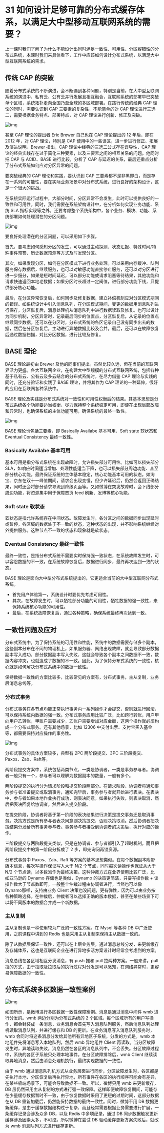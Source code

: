# 31 如何设计足够可靠的分布式缓存体系，以满足大中型移动互联网系统的需要？

上一课时我们了解了为什么不能设计出同时满足一致性、可用性、分区容错性的分布式系统，本课时我们来具体看下，工作中应该如何设计分布式系统，以满足大中型互联网系统的需求。

## 传统 CAP 的突破

随着分布式系统的不断演进，会不断遇到各种问题，特别是当前，在大中型互联网系统的演进中，私有云、公有云并行发展且相互融合，互联网系统的部署早已突破单个区域，系统拓扑走向全国乃至全球的多区域部署。在践行传统的经典 CAP 理论的同时，需要认识到 CAP 三要素的复杂性，不能简单的对 CAP 理论进行三选二，需要根据业务特点、部署特点，对 CAP 理论进行创新、修正及突破。

![img](assets/Cgq2xl3zZ2CANfnKAADx20uIQl0460.png)

甚至 CAP 理论的提出者 Eric Brewer 自己也在 CAP 理论提出的 12 年后，即在 2012 年，对 CAP 理论，特别是 CAP 使用中的一些误区，进一步进行修正、拓展及演进说明。Brewer 指出，CAP 理论中经典的三选二公式存在误导性，CAP 理论的经典实践存在过于简化三种要素，以及三要素之间的相互关系的问题。他同时把 CAP 与 ACID、BASE 进行比较，分析了 CAP 与延迟的关系，最后还重点分析了分布式系统如何应对分区异常的问题。

要突破经典的 CAP 理论和实践，要认识到 CAP 三要素都不是非黑即白，而是存在一系列的可能性，要在实际业务场景中对分布式系统，进行良好的架构设计，这是一个很大的挑战。

在系统实际运行过程中，大部分时间，分区异常不会发生，此时可以提供良好的一致性和可用性。同时，我们需要在系统架构设计中，在分析如何实现业务功能、系统 SLA 指标实现等之外，还要考虑整个系统架构中，各个业务、模块、功能、系统部署如何处理潜在的分区问题。

![img](assets/Cgq2xl3zZ3CAbkqsAABzsMxLE94667.png)

要良好处理潜在的分区问题，可以采用如下步骤。

首先，要考虑如何感知分区的发生，可以通过主动探测、状态汇报、特殊时间/特殊事件预警、历史数据预测等方式及时发现分区。

其次，如果发现分区，如何在分区模式下进行业务处理。可以采用内存缓冲、队列服务保存数据后，继续服务，也可以对敏感功能直接停止服务，还可以对分区进行进一步细分，如果是短时间延迟，可以部分功能或请求阻塞等待结果，其他功能和请求快速返回本地老数据；如果分区时长超过一定阀值，进行部分功能下线，只提供部分核心功能。

最后，在分区异常恢复后，如何同步及修复数据，建立补偿机制应对分区模式期间的错误。如系统设计中引入消息队列，在分区模式期间，变更的数据用消息队列进行保存，分区恢复后，消息处理机从消息队列中进行数据读取及修复。也可以设计为同步机制，分区异常时，记录最后同步的位置点，分区恢复后，从记录的位置点继续同步数据。还可以在分区时，分布式系统的各区记录自己没有同步出去的数据，然后在分区恢复后，主动进行异地数据比较及合并。最后，还可以在故障恢复后通过数据扫描，对比分区数据，进行比较及修复。

## BASE 理论

BASE 理论最初由 Brewer 及他的同事们提出。虽然比较久远，但在当前的互联网界活力更盛。各大互联网企业，在构建大中型规模的分布式互联网系统，包括各种基于私有云、公有云及多云结合的分布式系统时，在尽力借鉴 CAP 理论与实践的同时，还充分验证和实践了 BASE 理论，并将其作为 CAP 理论的一种延伸，很好的应用在互联网各种系统中。

BASE 理论及实践是分布式系统对一致性和可用性权衡后的结果。其基本思想是分布式系统各个功能要适当权衡，尽力保持整个系统稳定可用，即便在出现局部故障和异常时，也确保系统的主体功能可用，确保系统的最终一致性。

![img](assets/CgpOIF3zZ3yAFW3FAACQv-4BBXE880.png)

BASE 理论也包括三要素，即 Basically Availabe 基本可用、Soft state 软状态和 Eventual Consistency 最终一致性。

### Basically Availabe 基本可用

基本可用是指分布式系统在出现故障时，允许损失部分可用性。比如可以损失部分 SLA，如响应时间适当增加、处理性能适当下降，也可以损失部分周边功能、甚至部分核心功能。最终保证系统的主体基本稳定，核心功能基本可用的状态。如淘宝、京东在双十一峰值期间，请求会出现变慢，但少许延迟后，仍然会返回正确结果，同时还会将部分请求导流到降级页面等。又如微博在突发故障时，会下线部分周边功能，将资源集中用于保障首页 feed 刷新、发博等核心功能。

### Soft state 软状态

软状态是指允许系统存在中间状态。故障发生时，各分区之间的数据同步出现延时或暂停，各区域的数据处于不一致的状态，这种状态的出现，并不影响系统继续对外提供服务。这种节点不一致的状态和现象就是软状态。

### Eventual Consistency 最终一致性

最终一致性，是指分布式系统不需要实时保持强一致状态，在系统故障发生时，可以容忍数据的不一致，在系统故障恢复后，数据进行同步，最终再次达到一致的状态。

BASE 理论是面向大中型分布式系统提出的，它更适合当前的大中型互联网分布式系统。

- 首先用户体验第一，系统设计时要优先考虑可用性。
- 其次，在故障发生时，可以牺牲部分功能的可用性，牺牲数据的强一致性，来保持系统核心功能的可用性。
- 最后，在系统故障恢复后，通过各种策略，确保系统最终再次达到一致。

## 一致性问题及应对

分布式系统中，为了保持系统的可用性和性能，系统中的数据需要存储多个副本，这些副本分布在不同的物理机上，如果服务器、网络出现故障，就会导致部分数据副本写入成功，部分数据副本写入失败，这就会导致各个副本之间数据不一致，数据内容冲突，也就造成了数据的不一致。因此，为了保持分布式系统的一致性，核心就是如何解决分布式系统中的数据一致性。

保持数据一致性的方案比较多，比较常见的方案有，分布式事务，主从复制，业务层消息总线等。

### 分布式事务

分布式事务在各节点均能正常执行事务内一系列操作才会提交，否则就进行回滚，可以保持系统内数据的强一致。分布式事务应用比较广泛，比如跨行转账，用户甲向用户乙转账，甲账户需要减少，乙账户需要增加对应金额，这两个操作就必须构成一个分布式事务。还有其他场景，比如 12306 中支付出票、支付宝买入基金等，都需要保持对应操作的事务性。

![img](assets/Cgq2xl3zZ46AdsYJAABHQ_eVLKo877.png)

分布式事务的具体方案较多，典型有 2PC 两阶段提交、3PC 三阶段提交、Paxos、Zab、Raft等。

两阶段提交方案中，系统包括两类节点，一类是协调者，一类是事务参与者。协调者一般只有一个，参与者可以理解为数据副本的数量，一般有多个。

两阶段提交的执行分为请求阶段和提交阶段两部分。在请求阶段，协调者将通知事务参与者准备提交或取消事务，通知完毕后，事务参与者就开始进行表决。在表决中，参与者如果本地作业执行成功，则表决同意，如果执行失败，则表决取消，然后把表决回复给协调者。然后进入提交阶段。

在提交阶段，协调者将基于第一阶段的表决结果进行决策是提交事务还是取消事务。决策方式是所有参与者表决同意则决策提交，否则决策取消。然后协调者把决策结果分发给所有事务参与者。事务参与者接受到协调者的决策后，执行对应的操作。

三阶段提交与两阶段提交类似，只是在协调者、参与者都引入了超时机制，而且把两阶段提交中的第一阶段分拆成了 2 步，即先询问再锁资源。

分布式事务中 Paxos、Zab、Raft 等方案的基本思想类似。在每个数据副本附带版本信息，每次写操作保证写入大于 N/2 个节点，同时每次读操作也保证从大于 N/2 个节点读，以多数派作为最终决策。这种仲裁方式在业界使用比较广泛，比如亚马逊的 Dynamo 存储也是类似，Dynamo 的决策更简洁，只要写操作数 + 读操作数大于节点数即可。一般整个仲裁过程由协调者进行，当然也可以像 Dynamo那样，支持由业务 Client 决策也没问题，更有弹性，因为可以由业务按各种策略选择。在仲裁后，仲裁者可以选择正确的版本数据，甚至在某些场景下可以将不同版本的数据合并成一个新数据。

### 主从复制

主从复制也是一种使用较为广泛的一致性方案。在 Mysql 等各种 DB 中广泛使用，之前课程中讲到的 Redis 也是采用主从复制来保持主从数据一致的。

除了从数据层保证一致性，还可以在上层业务层，通过消息总线分发，来更新缓存及存储体系，这也是互联网企业在进行异地多活方案设计时经常会考虑到的方案。

消息总线在各区域相互分发消息，有 push 推和 pull 拉两种方案。一般来讲，pull 拉的方式，由于拉取及拉取后的执行过程对分发是可以感知，在网络异常时，更容易保障数据的一致性。

## 分布式系统多区数据一致性案例

![img](assets/Cgq2xl3zZ56AahLWAACRvuF74Ak314.png)

如图所示，是微博进行多区数据一致性保障案例。消息是通过消息中间件 wmb 进行分发的。wmb 两边分别为分布式系统的 2 个区域。每个区域所有的用户写操作，都会封装成一条消息，业务消息会首先写入消息队列服务，然后消息队列处理机读取消息队列，并进行缓存和 DB 的更新。在业务消息写入消息队列服务时，wmb 会同时将这条消息分发给其他所有异地区子系统。分发的方式是，wmb 本地组件先将消息写入本地队列，然后 wmb 异地组件 Client 再读取。当分区故障发生时，异地读取失败，消息仍然在各区的消息队列中，不会丢失。分区故障过程中，系统的各区子系统只处理本地事件。在分区故障排除后，wmb Client 继续读取异地消息，然后由消息处理机执行，最终实现数据的一致性。

由于 wmb 通过消息队列机方式从业务层面进行同步，分区故障发生时，各区都是先执行本地，分区恢复后再执行异地，所有事件在各区的执行顺序可能会有差异，在某些极端场景下，可能会导致数据不一致。所以，微博只用 wmb 来更新缓存，DB 层仍然采用主从复制的方式进行强一致保障。这样即便故障恢复期间，可能存在少量缓存数据暂时不一致，由于恢复数据时采用了更短的过期时间，这部分数据在从 DB 重新加载后，仍然能保持数据的最终一致性。同时，微博不用 DB 数据更新缓存，是由于缓存数据结构过于复杂，而且经常需要根据业务需要进行扩展，一条缓存记录会涉及众多 DB，以及 Redis 中多项纪录，通过 DB 同步数据触发更新缓存涉及因素太多，不可控。所以微博在尝试 DB 驱动缓存更新方案失败后，就改为 wmb 消息队列方式进行缓存更新。
